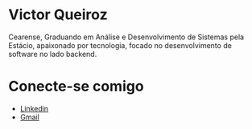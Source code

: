 
# Victor Queiroz

Cearense, Graduando em Análise e Desenvolvimento de Sistemas pela Estácio, apaixonado por tecnologia, focado no desenvolvimento de software no lado backend. 

# Conecte-se comigo 

- [Linkedin](https://www.linkedin.com/in/victorqroz/)
- [Gmail](mailto:victorqueiroz.ti@gmail.com)




